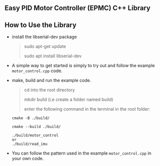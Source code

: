 ## Easy PID Motor Controller (EPMC) C++ Library

## How to Use the Library
- install the libserial-dev package
  > sudo apt-get update
  >
  > sudo apt install libserial-dev

- A simple way to get started is simply to try out and follow the example `motor_control.cpp` code.

- make, build and run the example code.
  > cd into the root directory
  >
  > mkdir build (i.e create a folder named build)
  >
  > enter the following command in the terminal in the root folder:
    ````
    cmake -B ./build/
    ````
    ````
    cmake --build ./build/
    ````
    ````
    ./build/motor_control
    or
    ./build/read_imu
    ````

- You can follow the pattern used in the example `motor_control.cpp` in your own code.